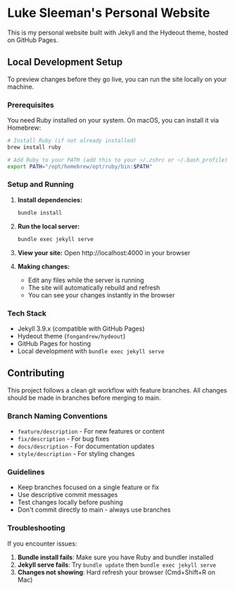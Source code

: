 # Luke Sleeman's Personal Website

This is my personal website built with Jekyll and the Hydeout theme, hosted on GitHub Pages.

## Local Development Setup

To preview changes before they go live, you can run the site locally on your machine.

### Prerequisites

You need Ruby installed on your system. On macOS, you can install it via Homebrew:

```bash
# Install Ruby (if not already installed)
brew install ruby

# Add Ruby to your PATH (add this to your ~/.zshrc or ~/.bash_profile)
export PATH="/opt/homebrew/opt/ruby/bin:$PATH"
```

### Setup and Running

1. **Install dependencies:**
   ```bash
   bundle install
   ```

2. **Run the local server:**
   ```bash
   bundle exec jekyll serve
   ```

3. **View your site:**
   Open http://localhost:4000 in your browser

4. **Making changes:**
   - Edit any files while the server is running
   - The site will automatically rebuild and refresh
   - You can see your changes instantly in the browser

### Tech Stack

- Jekyll 3.9.x (compatible with GitHub Pages)
- Hydeout theme (`fongandrew/hydeout`)
- GitHub Pages for hosting
- Local development with `bundle exec jekyll serve`

## Contributing

This project follows a clean git workflow with feature branches. All changes should be made in branches before merging to main.

### Branch Naming Conventions

- `feature/description` - For new features or content
- `fix/description` - For bug fixes
- `docs/description` - For documentation updates
- `style/description` - For styling changes

### Guidelines

- Keep branches focused on a single feature or fix
- Use descriptive commit messages
- Test changes locally before pushing
- Don't commit directly to main - always use branches

### Troubleshooting

If you encounter issues:

1. **Bundle install fails**: Make sure you have Ruby and bundler installed
2. **Jekyll serve fails**: Try `bundle update` then `bundle exec jekyll serve`
3. **Changes not showing**: Hard refresh your browser (Cmd+Shift+R on Mac)
